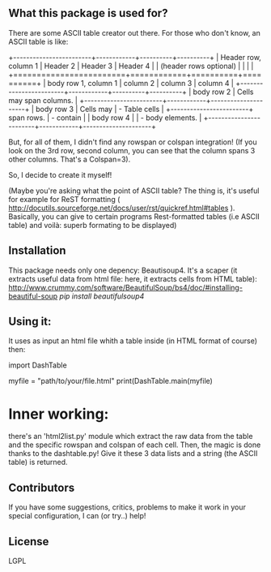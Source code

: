 ## What this package is used for?

There are some ASCII table creator out there.
For those who don't know, an ASCII table is like:

+------------------------+------------+----------+----------+
| Header row, column 1   | Header 2   | Header 3 | Header 4 |
| (header rows optional) |            |          |          |
+========================+============+==========+==========+
| body row 1, column 1   | column 2   | column 3 | column 4 |
+------------------------+------------+----------+----------+
| body row 2             | Cells may span columns.          |
+------------------------+------------+---------------------+
| body row 3             | Cells may  | - Table cells       |
+------------------------+ span rows. | - contain           |
| body row 4             |            | - body elements.    |
+------------------------+------------+---------------------+

But, for all of them, I didn't find any rowspan or colspan integration! (If you look on the 3rd row, second column, you can see that the column spans 3 other columns. That's a Colspan=3).

So, I decide to create it myself!

(Maybe you're asking what the point of ASCII table? The thing is, it's useful for example for ReST formatting ( http://docutils.sourceforge.net/docs/user/rst/quickref.html#tables ).
Basically, you can give to certain programs Rest-formatted tables (i.e ASCII table) and voilà: superb formating to be displayed)


## Installation

This package needs only one depency: Beautisoup4. It's a scaper (it extracts useful data from html file: here, it extracts cells from HTML table): http://www.crummy.com/software/BeautifulSoup/bs4/doc/#installing-beautiful-soup
*pip install beautifulsoup4*

## Using it:

It uses as input an html file whith a table inside (in HTML format of course)
then:

import DashTable

myfile = "path/to/your/file.html"
print(DashTable.main(myfile)

# Inner working:
there's an 'html2list.py' module which extract the raw data from the table and the specific rowspan and colspan of each cell.
Then, the magic is done thanks to the dashtable.py! Give it these 3 data lists and a string (the ASCII table) is returned.

## Contributors

If you have some suggestions, critics, problems to make it work in your special configuration, I can (or try..) help!

## License

LGPL